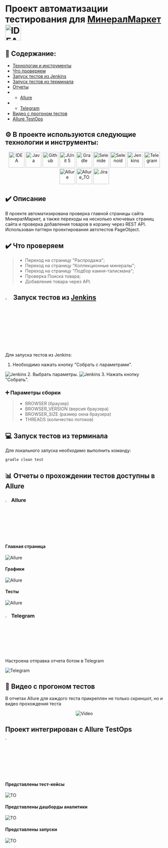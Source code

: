 # Проект автоматизации тестирования для <a target="_blank" href="https://mineralmarket.ru/">МинералМаркет</a> <img src="img/logo/VV.svg" width="50" height="50"  alt="IDEA"/>

## :open_book: Содержание:
- [Технологии и инструменты](#gear-в-проекте-используются-следующие-технологии-и-инструменты)
- [Что проверяем](#heavy_check_mark-что-проверяем)
- [Запуск тестов из Jenkins](#-запуск-тестов-из-jenkins)
- [Запуск тестов из терминала](#computer-запуск-тестов-из-терминала)
- [Отчеты](#bar_chart-отчеты-о-прохождении-тестов-доступны-в-allure)
- - [Allure](#-allure)
- - [Telegram](#-telegram)
- [Видео с прогоном тестов](#movie_camera-видео-с-прогоном-тестов)
- [Allure TestOps](#-проект-интегрирован-с-allure-testOps)

## :gear: В проекте используются следующие технологии и инструменты:

<p align="center">
<img src="img/logo/Idea.svg" width="50" height="50"  alt="IDEA"/>
<img src="img/logo/Java.svg" width="50" height="50"  alt="Java"/>
<img src="img/logo/GitHub.svg" width="50" height="50"  alt="Github"/>
<img src="img/logo/Junit5.svg" width="50" height="50"  alt="JUnit 5"/>
<img src="img/logo/Gradle.svg" width="50" height="50"  alt="Gradle"/>
<img src="img/logo/Selenide.svg" width="50" height="50"  alt="Selenide"/>
<img src="img/logo/Selenoid.svg" width="50" height="50"  alt="Selenoid"/
<img src="img/logo/Allure.svg" width="50" height="50"  alt="Allure"/>
<img src="img/logo/Jenkins.svg" width="50" height="50"  alt="Jenkins"/>
<img src="img/logo/Telegram.svg" width="50" height="50"  alt="Telegram"/>
<img src="img/logo/Allure.svg" width="50" height="50"  alt="Allure"/>
<img src="img/logo/Allure_TO.svg" width="50" height="50"  alt="Allure_TO"/>
<img src="img/logo/Jira.svg" width="50" height="50"  alt="Jira"/>
</p>

## :heavy_check_mark: Описание
В проекте автоматизирована проверка главной страницы сайта МинералМаркет, а также переходы на несколько ключевых страниц сайта и проверка добавления товаров в корзину через REST API. Использован паттерн проектирования автотестов PageObject.

## :heavy_check_mark: Что проверяем

> - Переход на страницу "Распродажа";
> - Переход на страницу "Коллекционные минералы";
> - Переход на страницу "Подбор камня-талисмана";
> - Проверка Поиска товара;
> - Добавление товара через API.

## <img width="4%" title="Jenkins" src="img/logo/Jenkins.svg"> Запуск тестов из [Jenkins](https://jenkins.autotests.cloud/job/VarlamovaNadezhda_qa_guru_10_diplom_ui/)

Для запуска тестов из Jenkins:
1. Необходимо нажать кнопку "Собрать с параметрами".
<img src="img/screen/Screenshot_7.jpg" alt="Jenkins"/>
2. Выбрать параметры.
<img src="img/screen/Screenshot_8.jpg" alt="Jenkins"/>
3. Нажать кнопку "Собрать".

### :heavy_plus_sign: Параметры сборки

> - BROWSER (браузер)
> - BROWSER_VERSION (версия браузера)
> - BROWSER_SIZE (размер окна браузера)
> - THREADS (количество потоков)

## :computer: Запуск тестов из терминала

Для локального запуска необходимо выполнить команду:
```
gradle clean test
```

## :bar_chart: Отчеты о прохождении тестов доступны в Allure

### <img width="3%" title="Allure" src="img/logo/Allure.svg"> Allure

#### Главная страница

<img src="img/screen/AllureMain.jpg" alt="Allure"/>

#### Графики

<img src="img/screen/AllureGraph.jpg" alt="Allure"/>

#### Тесты

<img src="img/screen/AllureTests.jpg" alt="Allure"/>

### <img width="3%" title="Telegram" src="img/logo/Telegram.svg"> Telegram

Настроена отправка отчета ботом в Telegram

<img src="img/screen/Bot.jpg" alt="Telegram"/>

## :movie_camera: Видео с прогоном тестов

В отчетах Allure для каждого теста прикреплен не только скриншот, но и видео прохождения теста

<p align="center">
  <img title="Video" src="img/gif/test.gif">
</p>

## Проект интегрирован с Allure TestOps
<img width="3%" title="Allure" src="img/logo/Allure_TO.svg"> 

#### Представлены тест-кейсы

<img src="img/screen/TOTest.jpg" alt="TO"/>

#### Представлены дашборды аналитики

<img src="img/screen/TODash.jpg" alt="TO"/>

#### Представлены запуски

<img src="img/screen/TOLaunch.jpg" alt="TO"/>

